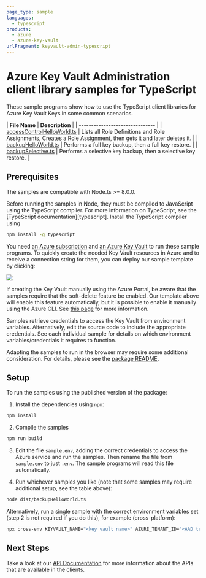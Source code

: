 ```yaml
---
page_type: sample
languages:
  - typescript
products:
  - azure
  - azure-key-vault
urlFragment: keyvault-admin-typescript
---
```


# Azure Key Vault Administration client library samples for TypeScript

These sample programs show how to use the TypeScript client libraries for Azure Key Vault Keys in some common scenarios.

| **File Name** | **Description** |
| ------------------------------- |
| [accessControlHelloWorld.ts][accessControlHelloWorld] | Lists all Role Definitions and Role Assignments, Creates a Role Assignment, then gets it and later deletes it. |
| [backupHelloWorld.ts][BackupHelloWorld] | Performs a full key backup, then a full key restore. |
| [backupSelective.ts][BackupSelective] | Performs a selective key backup, then a selective key restore. |

## Prerequisites

The samples are compatible with Node.ts >= 8.0.0.

Before running the samples in Node, they must be compiled to JavaScript using the TypeScript compiler. For more information on TypeScript, see the [TypeScript documentation][typescript]. Install the TypeScript compiler using

```bash
npm install -g typescript
```

You need [an Azure subscription][freesub] and [an Azure Key Vault][azkeyvault] to run these sample programs. To quickly create the needed Key Vault resources in Azure and to receive a connection string for them, you can deploy our sample template by clicking:

[![](http://azuredeploy.net/deploybutton.png)](https://portal.azure.com/#create/Microsoft.Template/uri/https%3A%2F%2Fraw.githubusercontent.com%2FAzure%2Fazure-sdk-for-js%2Fmaster%2Fsdk%2Fkeyvault%2Ftests-resourcestjson)

If creating the Key Vault manually using the Azure Portal, be aware that the samples require that the soft-delete feature be enabled. Our template above will enable this feature automatically, but it is possible to enable it manually using the Azure CLI. See [this page][kvsoftdelete] for more information.

Samples retrieve credentials to access the Key Vault from environment variables. Alternatively, edit the source code to include the appropriate credentials. See each individual sample for details on which environment variables/credentials it requires to function.

Adapting the samples to run in the browser may require some additional consideration. For details, please see the [package README][package].

## Setup

To run the samples using the published version of the package:

1. Install the dependencies using `npm`:

```bash
npm install
```

2. Compile the samples

```bash
npm run build
```

3. Edit the file `sample.env`, adding the correct credentials to access the Azure service and run the samples. Then rename the file from `sample.env` to just `.env`. The sample programs will read this file automatically.

4. Run whichever samples you like (note that some samples may require additional setup, see the table above):

```bash
node dist/backupHelloWorld.ts
```

Alternatively, run a single sample with the correct environment variables set (step 2 is not required if you do this), for example (cross-platform):

```bash
npx cross-env KEYVAULT_NAME="<key vault name>" AZURE_TENANT_ID="<AAD tenant id>" AZURE_CLIENT_ID="<AAD client id>" AZURE_CLIENT_SECRET="<AAD client secret>" BLOB_STORAGE_URI="<blob-storage-uri>" BLOB_STORAGE_SAS_TOKEN="<blob-storage-sas-token>" CLIENT_OBJECT_ID="<client-object-id>" node dist/backupHelloWorld.ts
```

## Next Steps

Take a look at our [API Documentation][apiref] for more information about the APIs that are available in the clients.

[accessControlHelloWorld]: https://github.com/Azure/azure-sdk-for-js/blob/master/sdk/keyvault/keyvault-admin/samples/typescript/src/accessControlHelloWorld.ts
[BackupHelloWorld]: https://github.com/Azure/azure-sdk-for-js/blob/master/sdk/keyvault/keyvault-admin/samples/typescript/src/backupHelloWorld.ts
[BackupSelective]: https://github.com/Azure/azure-sdk-for-js/blob/master/sdk/keyvault/keyvault-admin/samples/typescript/src/backupSelective.ts
[apiref]: https://docs.microsoft.com/javascript/api/@azure/keyvault-admin
[azkeyvault]: https://docs.microsoft.com/azure/key-vault/quick-create-portal
[kvsoftdelete]: https://docs.microsoft.com/azure/key-vault/key-vault-soft-delete-cli
[freesub]: https://azure.microsoft.com/free/
[package]: https://github.com/Azure/azure-sdk-for-js/tree/master/sdk/keyvault/keyvault-admin/README.md
